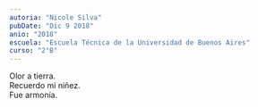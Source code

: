 ```yaml
---
autoria: "Nicole Silva"
pubDate: "Dic 9 2018"
anio: "2018"
escuela: "Escuela Técnica de la Universidad de Buenos Aires"
curso: "2°B"
---
```

Olor a tierra.\
Recuerdo mi niñez.\
Fue armonía.